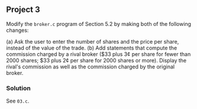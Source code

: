 ## Project 3
Modify the `broker.c` program of Section 5.2 by making both of the following changes:

(a) Ask the user to enter the number of shares and the price per share, instead of the value of the trade.
(b) Add statements that compute the commission charged by a rival broker ($33 plus 3¢ per share for fewer than 2000 shares; $33 plus 2¢ per share for 2000 shares or more). Display the rival's commission as well as the commission charged by the original broker.

### Solution
See `03.c`.